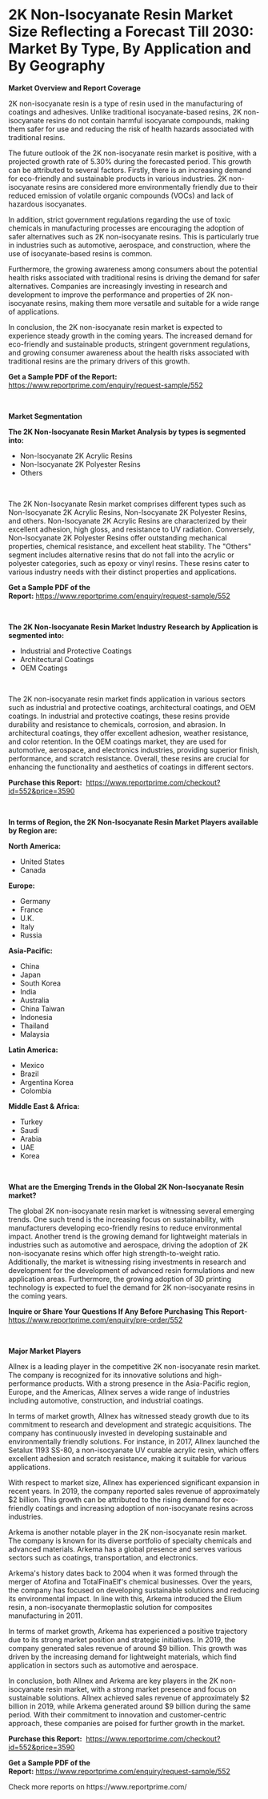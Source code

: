 <p><h1>2K Non-Isocyanate Resin Market Size Reflecting a Forecast Till 2030: Market By Type, By Application and By Geography</h1></p><p><strong>Market Overview and Report Coverage</strong></p>
<p><p>2K non-isocyanate resin is a type of resin used in the manufacturing of coatings and adhesives. Unlike traditional isocyanate-based resins, 2K non-isocyanate resins do not contain harmful isocyanate compounds, making them safer for use and reducing the risk of health hazards associated with traditional resins.</p><p>The future outlook of the 2K non-isocyanate resin market is positive, with a projected growth rate of 5.30% during the forecasted period. This growth can be attributed to several factors. Firstly, there is an increasing demand for eco-friendly and sustainable products in various industries. 2K non-isocyanate resins are considered more environmentally friendly due to their reduced emission of volatile organic compounds (VOCs) and lack of hazardous isocyanates.</p><p>In addition, strict government regulations regarding the use of toxic chemicals in manufacturing processes are encouraging the adoption of safer alternatives such as 2K non-isocyanate resins. This is particularly true in industries such as automotive, aerospace, and construction, where the use of isocyanate-based resins is common.</p><p>Furthermore, the growing awareness among consumers about the potential health risks associated with traditional resins is driving the demand for safer alternatives. Companies are increasingly investing in research and development to improve the performance and properties of 2K non-isocyanate resins, making them more versatile and suitable for a wide range of applications.</p><p>In conclusion, the 2K non-isocyanate resin market is expected to experience steady growth in the coming years. The increased demand for eco-friendly and sustainable products, stringent government regulations, and growing consumer awareness about the health risks associated with traditional resins are the primary drivers of this growth.</p></p>
<p><strong>Get a Sample PDF of the Report:</strong> <a href="https://www.reportprime.com/enquiry/request-sample/552">https://www.reportprime.com/enquiry/request-sample/552</a></p>
<p>&nbsp;</p>
<p><strong>Market Segmentation</strong></p>
<p><strong>The 2K Non-Isocyanate Resin Market Analysis by types is segmented into:</strong></p>
<p><ul><li>Non-Isocyanate 2K Acrylic Resins</li><li>Non-Isocyanate 2K Polyester Resins</li><li>Others</li></ul></p>
<p>&nbsp;</p>
<p><p>The 2K Non-Isocyanate Resin market comprises different types such as Non-Isocyanate 2K Acrylic Resins, Non-Isocyanate 2K Polyester Resins, and others. Non-Isocyanate 2K Acrylic Resins are characterized by their excellent adhesion, high gloss, and resistance to UV radiation. Conversely, Non-Isocyanate 2K Polyester Resins offer outstanding mechanical properties, chemical resistance, and excellent heat stability. The "Others" segment includes alternative resins that do not fall into the acrylic or polyester categories, such as epoxy or vinyl resins. These resins cater to various industry needs with their distinct properties and applications.</p></p>
<p><strong>Get a Sample PDF of the Report:</strong>&nbsp;<a href="https://www.reportprime.com/enquiry/request-sample/552">https://www.reportprime.com/enquiry/request-sample/552</a></p>
<p>&nbsp;</p>
<p><strong>The 2K Non-Isocyanate Resin Market Industry Research by Application is segmented into:</strong></p>
<p><ul><li>Industrial and Protective Coatings</li><li>Architectural Coatings</li><li>OEM Coatings</li></ul></p>
<p>&nbsp;</p>
<p><p>The 2K non-isocyanate resin market finds application in various sectors such as industrial and protective coatings, architectural coatings, and OEM coatings. In industrial and protective coatings, these resins provide durability and resistance to chemicals, corrosion, and abrasion. In architectural coatings, they offer excellent adhesion, weather resistance, and color retention. In the OEM coatings market, they are used for automotive, aerospace, and electronics industries, providing superior finish, performance, and scratch resistance. Overall, these resins are crucial for enhancing the functionality and aesthetics of coatings in different sectors.</p></p>
<p><strong>Purchase this Report:</strong>&nbsp; <a href="https://www.reportprime.com/checkout?id=552&price=3590">https://www.reportprime.com/checkout?id=552&price=3590</a></p>
<p>&nbsp;</p>
<p><strong>In terms of Region, the 2K Non-Isocyanate Resin Market Players available by Region are:</strong></p>
<p>
    <p> <strong> North America: </strong>
        <ul>
            <li>United States</li>
            <li>Canada</li>
        </ul>
        </p> 
    <p> <strong> Europe: </strong>
        <ul>
            <li>Germany</li>
            <li>France</li>
            <li>U.K.</li>
            <li>Italy</li>
            <li>Russia</li>
        </ul>
        </p> 
    <p> <strong> Asia-Pacific: </strong>
        <ul>
            <li>China</li>
            <li>Japan</li>
            <li>South Korea</li>
            <li>India</li>
            <li>Australia</li>
            <li>China Taiwan</li>
            <li>Indonesia</li>
            <li>Thailand</li>
            <li>Malaysia</li>
        </ul>
        </p> 
    <p> <strong> Latin America: </strong>
        <ul>
            <li>Mexico</li>
            <li>Brazil</li>
            <li>Argentina Korea</li>
            <li>Colombia</li>
        </ul>
        </p> 
    <p> <strong> Middle East & Africa: </strong>
        <ul>
            <li>Turkey</li>
            <li>Saudi</li>
            <li>Arabia</li>
            <li>UAE</li>
            <li>Korea</li>
        </ul>
    </p>
    </p>
<p>&nbsp;</p>
<p><strong>What are the Emerging Trends in the Global 2K Non-Isocyanate Resin market?</strong></p>
<p><p>The global 2K non-isocyanate resin market is witnessing several emerging trends. One such trend is the increasing focus on sustainability, with manufacturers developing eco-friendly resins to reduce environmental impact. Another trend is the growing demand for lightweight materials in industries such as automotive and aerospace, driving the adoption of 2K non-isocyanate resins which offer high strength-to-weight ratio. Additionally, the market is witnessing rising investments in research and development for the development of advanced resin formulations and new application areas. Furthermore, the growing adoption of 3D printing technology is expected to fuel the demand for 2K non-isocyanate resins in the coming years.</p></p>
<p><strong>Inquire or Share Your Questions If Any Before Purchasing This Report</strong>- <a href="https://www.reportprime.com/enquiry/pre-order/552">https://www.reportprime.com/enquiry/pre-order/552</a></p>
<p>&nbsp;</p>
<p><strong>Major Market Players</strong></p>
<p><p>Allnex is a leading player in the competitive 2K non-isocyanate resin market. The company is recognized for its innovative solutions and high-performance products. With a strong presence in the Asia-Pacific region, Europe, and the Americas, Allnex serves a wide range of industries including automotive, construction, and industrial coatings.</p><p>In terms of market growth, Allnex has witnessed steady growth due to its commitment to research and development and strategic acquisitions. The company has continuously invested in developing sustainable and environmentally friendly solutions. For instance, in 2017, Allnex launched the Setalux 1193 SS-80, a non-isocyanate UV curable acrylic resin, which offers excellent adhesion and scratch resistance, making it suitable for various applications.</p><p>With respect to market size, Allnex has experienced significant expansion in recent years. In 2019, the company reported sales revenue of approximately $2 billion. This growth can be attributed to the rising demand for eco-friendly coatings and increasing adoption of non-isocyanate resins across industries.</p><p>Arkema is another notable player in the 2K non-isocyanate resin market. The company is known for its diverse portfolio of specialty chemicals and advanced materials. Arkema has a global presence and serves various sectors such as coatings, transportation, and electronics.</p><p>Arkema's history dates back to 2004 when it was formed through the merger of Atofina and TotalFinaElf's chemical businesses. Over the years, the company has focused on developing sustainable solutions and reducing its environmental impact. In line with this, Arkema introduced the Elium resin, a non-isocyanate thermoplastic solution for composites manufacturing in 2011.</p><p>In terms of market growth, Arkema has experienced a positive trajectory due to its strong market position and strategic initiatives. In 2019, the company generated sales revenue of around $9 billion. This growth was driven by the increasing demand for lightweight materials, which find application in sectors such as automotive and aerospace.</p><p>In conclusion, both Allnex and Arkema are key players in the 2K non-isocyanate resin market, with a strong market presence and focus on sustainable solutions. Allnex achieved sales revenue of approximately $2 billion in 2019, while Arkema generated around $9 billion during the same period. With their commitment to innovation and customer-centric approach, these companies are poised for further growth in the market.</p></p>
<p><strong>Purchase this Report:</strong>&nbsp;&nbsp;<a href="https://www.reportprime.com/checkout?id=552&price=3590">https://www.reportprime.com/checkout?id=552&price=3590</a></p>
<p></p>
<p><strong>Get a Sample PDF of the Report:</strong>&nbsp;<a href="https://www.reportprime.com/enquiry/request-sample/552">https://www.reportprime.com/enquiry/request-sample/552</a></p>
<p>Check more reports on https://www.reportprime.com/</p>